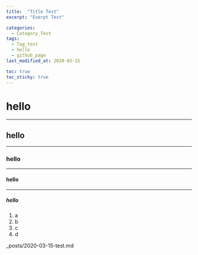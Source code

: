 ```yaml
---
title:  "Title Test"
excerpt: "Exerpt Test"

categories:
  - Category_Test
tags:
  - Tag_test
  - hello
  - github_page
last_modified_at: 2020-03-15

toc: true
toc_sticky: true
---
```



# hello
---
## hello
---
### hello
---
#### hello
---
##### hello

1. a
2. b
3. c
4. d

_posts/2020-03-15-test.md
